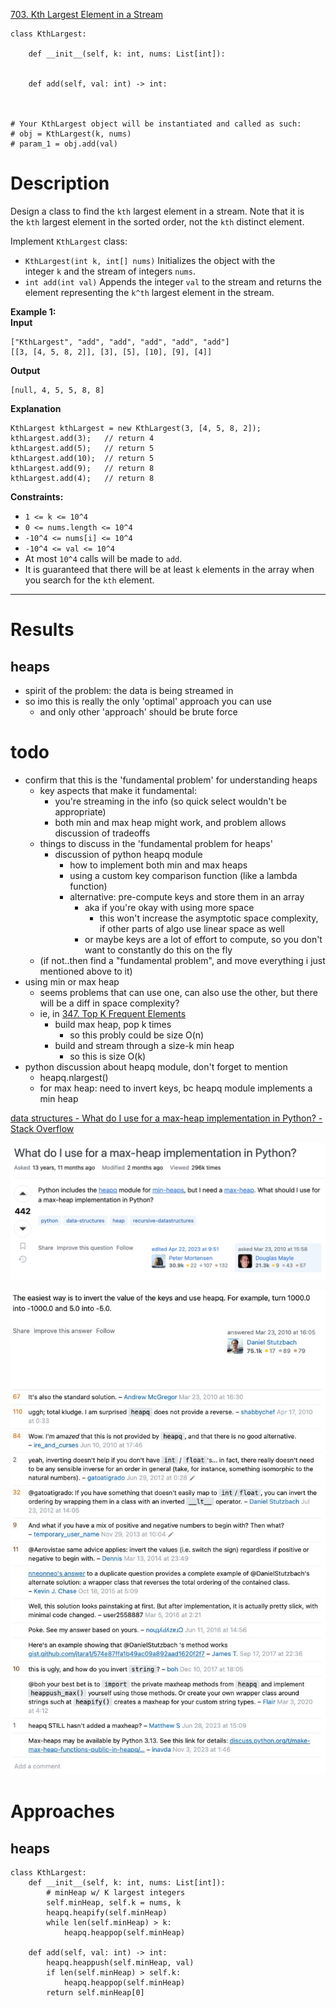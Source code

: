[703. Kth Largest Element in a Stream](https://leetcode.com/problems/kth-largest-element-in-a-stream/)

```
class KthLargest:

    def __init__(self, k: int, nums: List[int]):
        

    def add(self, val: int) -> int:
        


# Your KthLargest object will be instantiated and called as such:
# obj = KthLargest(k, nums)
# param_1 = obj.add(val)
```

# Description
Design a class to find the `kth` largest element in a stream. Note that it is the `kth` largest element in the sorted order, not the `kth` distinct element.

Implement `KthLargest` class:
- `KthLargest(int k, int[] nums)` Initializes the object with the integer `k` and the stream of integers `nums`.
- `int add(int val)` Appends the integer `val` to the stream and returns the element representing the `k^th` largest element in the stream.

**Example 1:**  
**Input**  
```
["KthLargest", "add", "add", "add", "add", "add"]
[[3, [4, 5, 8, 2]], [3], [5], [10], [9], [4]]
```
**Output**  
```
[null, 4, 5, 5, 8, 8]
```
**Explanation**  
```
KthLargest kthLargest = new KthLargest(3, [4, 5, 8, 2]);
kthLargest.add(3);   // return 4
kthLargest.add(5);   // return 5
kthLargest.add(10);  // return 5
kthLargest.add(9);   // return 8
kthLargest.add(4);   // return 8
```

**Constraints:**
- `1 <= k <= 10^4`
- `0 <= nums.length <= 10^4`
- `-10^4 <= nums[i] <= 10^4`
- `-10^4 <= val <= 10^4`
- At most `10^4` calls will be made to `add`.
- It is guaranteed that there will be at least `k` elements in the array when you search for the `kth` element.

---


# Results


## heaps
- spirit of the problem: the data is being streamed in
- so imo this is really the only 'optimal' approach you can use
	- and only other 'approach' should be brute force



# todo
- confirm that this is the 'fundamental problem' for understanding heaps
	- key aspects that make it fundamental:
		- you're streaming in the info (so quick select wouldn't be appropriate)
		- both min and max heap might work, and problem allows discussion of tradeoffs
	- things to discuss in the 'fundamental problem for heaps'
		- discussion of python heapq module
			- how to implement both min and max heaps
			- using a custom key comparison function (like a lambda function)
			- alternative: pre-compute keys and store them in an array
				- aka if you're okay with using more space
					- this won't increase the asymptotic space complexity, if other parts of algo use linear space as well
				- or maybe keys are a lot of effort to compute, so you don't want to constantly do this on the fly
	- (if not..then find a "fundamental problem", and move everything i just mentioned above to it)
- using min or max heap
	- seems problems that can use one, can also use the other, but there will be a diff in space complexity?
	- ie, in [347. Top K Frequent Elements](347.%20Top%20K%20Frequent%20Elements.md)
		- build max heap, pop k times   
			- so this probly could be size O(n)
		- build and stream through a size-k min heap
			- so this is size O(k)
- python discussion about heapq module, don't forget to mention
	- heapq.nlargest()
	- for max heap: need to invert keys, bc heapq module implements a min heap




[data structures - What do I use for a max-heap implementation in Python? - Stack Overflow](https://stackoverflow.com/questions/2501457/what-do-i-use-for-a-max-heap-implementation-in-python)


![](../!assets/attachments/Pasted%20image%2020240304190041.png)


![](../!assets/attachments/Pasted%20image%2020240304190105.png)



# Approaches

## heaps



```
class KthLargest:
    def __init__(self, k: int, nums: List[int]):
        # minHeap w/ K largest integers
        self.minHeap, self.k = nums, k
        heapq.heapify(self.minHeap)
        while len(self.minHeap) > k:
            heapq.heappop(self.minHeap)

    def add(self, val: int) -> int:
        heapq.heappush(self.minHeap, val)
        if len(self.minHeap) > self.k:
            heapq.heappop(self.minHeap)
        return self.minHeap[0]

```